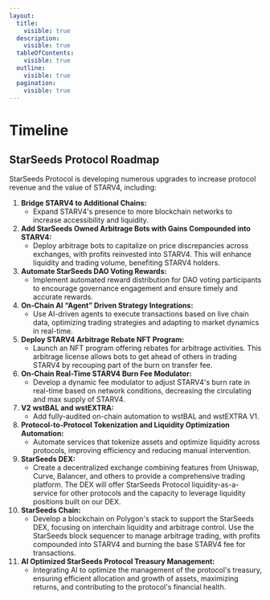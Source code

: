 ```yaml
---
layout:
  title:
    visible: true
  description:
    visible: true
  tableOfContents:
    visible: true
  outline:
    visible: true
  pagination:
    visible: true
---
```


# Timeline

## StarSeeds Protocol Roadmap

StarSeeds Protocol is developing numerous upgrades to increase protocol revenue and the value of STARV4, including:

1. **Bridge STARV4 to Additional Chains:**
   * Expand STARV4's presence to more blockchain networks to increase accessibility and liquidity.
2. **Add StarSeeds Owned Arbitrage Bots with Gains Compounded into STARV4:**
   * Deploy arbitrage bots to capitalize on price discrepancies across exchanges, with profits reinvested into STARV4. This will enhance liquidity and trading volume, benefiting STARV4 holders.
3. **Automate StarSeeds DAO Voting Rewards:**
   * Implement automated reward distribution for DAO voting participants to encourage governance engagement and ensure timely and accurate rewards.
4. **On-Chain AI “Agent” Driven Strategy Integrations:**
   * Use AI-driven agents to execute transactions based on live chain data, optimizing trading strategies and adapting to market dynamics in real-time.
5. **Deploy STARV4 Arbitrage Rebate NFT Program:**
   * Launch an NFT program offering rebates for arbitrage activities. This arbitrage license allows bots to get ahead of others in trading STARV4 by recouping part of the burn on transfer fee.
6. **On-Chain Real-Time STARV4 Burn Fee Modulator:**
   * Develop a dynamic fee modulator to adjust STARV4's burn rate in real-time based on network conditions, decreasing the circulating and max supply of STARV4.
7. **V2 wstBAL and wstEXTRA:**
   * Add fully-audited on-chain automation to wstBAL and wstEXTRA V1.
8. **Protocol-to-Protocol Tokenization and Liquidity Optimization Automation:**
   * Automate services that tokenize assets and optimize liquidity across protocols, improving efficiency and reducing manual intervention.
9. **StarSeeds DEX:**
   * Create a decentralized exchange combining features from Uniswap, Curve, Balancer, and others to provide a comprehensive trading platform. The DEX will offer StarSeeds Protocol liquidity-as-a-service for other protocols and the capacity to leverage liquidity positions built on our DEX.
10. **StarSeeds Chain:**
    * Develop a blockchain on Polygon's stack to support the StarSeeds DEX, focusing on interchain liquidity and arbitrage control. Use the StarSeeds block sequencer to manage arbitrage trading, with profits compounded into STARV4 and burning the base STARV4 fee for transactions.
11. **AI Optimized StarSeeds Protocol Treasury Management:**
    * Integrating AI to optimize the management of the protocol's treasury, ensuring efficient allocation and growth of assets, maximizing returns, and contributing to the protocol's financial health.
